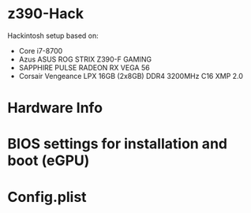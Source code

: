 # z390-Hack

Hackintosh setup based on:
 - Core i7-8700
 - Azus ASUS ROG STRIX Z390-F GAMING
 - SAPPHIRE PULSE RADEON RX VEGA 56
 - Corsair Vengeance LPX 16GB (2x8GB) DDR4 3200MHz C16 XMP 2.0

# Hardware Info

# BIOS settings for installation and boot (eGPU)

# Config.plist


